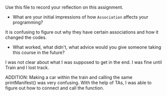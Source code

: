 Use this file to record your reflection on this assignment.

- What are your initial impressions of how `Association` affects your programming?

It is confusing to figure out why they have certain associations and how it changed the codes. 


- What worked, what didn't, what advice would you give someone taking this course in the future?

I was not clear about what I was supposed to get in the end. I was fine until Train and I lost track. 

ADDITION:
Making a car within the train and calling the same printManifest() was very confusing. With the help of TAs, I was able to figure out how to connect and call the function.
